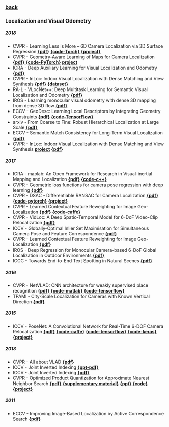 ### [back](README.md)

### Localization and Visual Odometry
##### 2018
- CVPR - Learning Less is More – 6D Camera Localization via 3D Surface Regression [**{pdf}**](http://openaccess.thecvf.com/content_cvpr_2018/papers/Brachmann_Learning_Less_Is_CVPR_2018_paper.pdf) [**{code-Torch}**](https://github.com/vislearn/LessMore) [**{project}**](https://hci.iwr.uni-heidelberg.de/vislearn/research/scene-understanding/pose-estimation/#CVPR18)
- CVPR - Geometry-Aware Learning of Maps for Camera Localization [**{pdf}**](https://arxiv.org/pdf/1712.03342.pdf) [**{code-PyTorch}**](https://github.com/NVlabs/geomapnet) [**project**](https://research.nvidia.com/publication/2018-06_Geometry-Aware-Learning-of)
- ICRA - Deep Auxiliary Learning for Visual Localization and Odometry [**{pdf}**](https://arxiv.org/pdf/1803.03642.pdf)
- CVPR - InLoc: Indoor Visual Localization with Dense Matching and View Synthesis [**{pdf}**](http://openaccess.thecvf.com/content_cvpr_2018/html/Taira_InLoc_Indoor_Visual_CVPR_2018_paper.html) [**{dataset}**](http://www.ok.sc.e.titech.ac.jp/INLOC/)
- RA-L - VLocNet++: Deep Multitask Learning for Semantic Visual Localization and Odometry [**{pdf}**](https://arxiv.org/pdf/1804.08366.pdf)
- IROS - Learning monocular visual odometry with dense 3D mapping from dense 3D flow [**{pdf}**](https://arxiv.org/pdf/1803.02286.pdf)
- ECCV - GeoDesc: Learning Local Descriptors by Integrating Geometry Constraints [**{pdf}**](https://arxiv.org/pdf/1807.06294.pdf) [**{code-TensorFlow}**](https://github.com/lzx551402/geodesc)
- arxiv - From Coarse to Fine: Robust Hierarchical Localization at Large Scale [**{pdf}**](https://arxiv.org/abs/1812.03506)
- ECCV - Semantic Match Consistency for Long-Term Visual Localization [**{pdf}**](http://openaccess.thecvf.com/content_ECCV_2018/papers/Carl_Toft_Semantic_Match_Consistency_ECCV_2018_paper.pdf)
- CVPR - InLoc: Indoor Visual Localization with Dense Matching and View Synthesis [**project**](http://www.ok.sc.e.titech.ac.jp/INLOC/) [**{pdf}**](https://arxiv.org/abs/1803.10368)

##### 2017
- ICRA - maplab: An Open Framework for Research in Visual-inertial Mapping and Localization [**{pdf}**](https://arxiv.org/pdf/1711.10250.pdf) [**{code-c++}**](https://github.com/ethz-asl/maplab)
- CVPR - Geometric loss functions for camera pose regression with deep learning [**{pdf}**](http://openaccess.thecvf.com/content_cvpr_2017/papers/Kendall_Geometric_Loss_Functions_CVPR_2017_paper.pdf)
- CVPR - DSAC - Differentiable RANSAC for Camera Localization [**{pdf}**](http://openaccess.thecvf.com/content_cvpr_2017/papers/Brachmann_DSAC_-_Differentiable_CVPR_2017_paper.pdf) [**{code-pytorch}**](https://github.com/cvlab-dresden/DSAC) [**{project}**](https://hci.iwr.uni-heidelberg.de/vislearn/research/scene-understanding/pose-estimation/#DSAC)
- CVPR - Learned Contextual Feature Reweighting for Image Geo-Localization [**{pdf}**](http://openaccess.thecvf.com/content_cvpr_2017/papers/Kim_Learned_Contextual_Feature_CVPR_2017_paper.pdf) [**{code-caffe}**](https://github.com/hyojinie/crn)
- CVPR - VidLoc: A Deep Spatio-Temporal Model for 6-DoF Video-Clip Relocalization [**{pdf}**](http://www.cs.ox.ac.uk/files/9725/VidLoc.pdf)
- ICCV - Globally-Optimal Inlier Set Maximisation for Simultaneous Camera Pose and Feature Correspondence [**{pdf}**](https://arxiv.org/pdf/1709.09384.pdf)
- CVPR - Learned Contextual Feature Reweighting for Image Geo-Localization [**{pdf}**](http://openaccess.thecvf.com/content_cvpr_2017/html/Kim_Learned_Contextual_Feature_CVPR_2017_paper.html)
- IROS - Deep Regression for Monocular Camera-based 6-DoF Global Localization in Outdoor Environments [**{pdf}**](http://ais.informatik.uni-freiburg.de/publications/papers/naseer17iros.pdf)
- ICCC - Towards End-to-End Text Spotting in NaturalScenes [**{pdf}**](https://arxiv.org/pdf/1906.06013.pdf)

##### 2016
- CVPR - NetVLAD: CNN architecture for weakly supervised place recognition [**{pdf}**](http://openaccess.thecvf.com/content_cvpr_2016/papers/Arandjelovic_NetVLAD_CNN_Architecture_CVPR_2016_paper.pdf) [**{code-matlab}**](https://github.com/Relja/netvlad) [**{code-tensorflow}**](https://github.com/uzh-rpg/netvlad_tf_open)
- TPAMI - City-Scale Localization for Cameras with Known Vertical Direction [**{pdf}**](http://www1.maths.lth.se/matematiklth/vision/publdb/reports/pdf/svarm-enqvist-etal-pami-16.pdf)

##### 2015
- ICCV - PoseNet: A Convolutional Network for Real-Time 6-DOF Camera Relocalization [**{pdf}**]() [**{code-caffe}**](https://github.com/alexgkendall/caffe-posenet) [**{code-tensorflow}**](https://github.com/kentsommer/tensorflow-posenet) [**{code-keras}**](https://github.com/Ling-Bao/dlloc/tree/master/gan_loc/codes/posenet) [**{project}**](http://mi.eng.cam.ac.uk/projects/relocalisation/)

##### 2013
- CVPR - All about VLAD [**{pdf}**](http://courses.cs.washington.edu/courses/cse590v/13au/arandjelovic13.pdf)
- ICCV - Joint Inverted Indexing [**{ppt-pdf}**](http://kaiminghe.com/iccv13jkm/iccv13jkm_ppt.pdf)
- ICCV - Joint Inverted Indexing [**{pdf}**](http://openaccess.thecvf.com/content_iccv_2013/papers/Xia_Joint_Inverted_Indexing_2013_ICCV_paper.pdf)
- CVPR - Optimized Product Quantization for Approximate Nearest Neighbor Search [**{pdf}**](http://kaiminghe.com/publications/cvpr13opq.pdf) [**{supplementary material}**](http://kaiminghe.com/cvpr13/cvpr13opq_supp.pdf) [**{ppt}**](http://kaiminghe.com/cvpr13/cvpr13opq_ppt.pdf) [**{code}**](http://kaiminghe.com/cvpr13/matlab_OPQ_release_v1.1.rar) [**{project}**](http://kaiminghe.com/cvpr13/index.html)

##### 2011
- ECCV - Improving Image-Based Localization by Active Correspondence Search [**{pdf}**](http://120.52.51.19/pdfs.semanticscholar.org/cfcb/eeeb9be875f3b8c9ac99af18984d519e98ee.pdf)